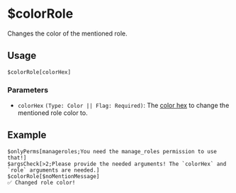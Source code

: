 # $colorRole
Changes the color of the mentioned role.

## Usage
```
$colorRole[colorHex]
```

### Parameters
- `colorHex` `(Type: Color || Flag: Required)`: The [color hex](https://htmlcolorcodes.com/color-picker) to change the mentioned role color to.

## Example
```
$onlyPerms[manageroles;You need the manage_roles permission to use that!]
$argsCheck[>2;Please provide the needed arguments! The `colorHex` and `role` arguments are needed.]
$colorRole[$noMentionMessage]
✅ Changed role color!
```
